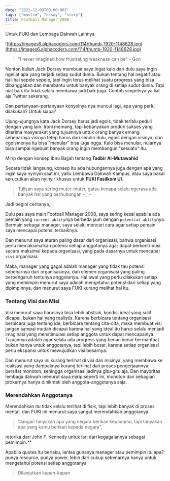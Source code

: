 ```yaml
---
date: "2021-12-09T00:00:00Z"
tags: ["muslim", "essay", "story"]
title: Football Manager 2008
---
```


Untuk FUKI dan Lembaga Dakwah Lainnya

![https://images6.alphacoders.com/114/thumb-1920-1148628.jpg](https://images6.alphacoders.com/114/thumb-1920-1148628.jpg)

> "I never imagined how frustrating weakness can be" - Gon

Nonton kuliah Jack Dorsey membuat saya ingat kalo dari dulu saya ingin ngeliat apa yang terjadi setiap sudut dunia. Bukan tentang hal negatif atau hal-hal sepele sepele, tapi ingin terus melihat suatu progress yang bisa dibanggakan dan membantu untuk banyak orang di setiap sudut dunia. Tapi niat baik itu tidak selalu membawa jadi baik juga. Contoh simpelnya ya liat aja Twitter sekarang.

Dan pertanyaan-pertanyaan konyolnya nya muncul lagi, apa yang perlu dilakukan? Untuk siapa?

Ujung-ujungnya kata Jack Dorsey harus jadi egois, tidak terlalu peduli dengan yang lain. Ironi memang, tapi kebanyakan produk sukses yang diterima masyarakat yang tujuannya untuk orang banyak emang sebenarnya visinya tetep harus dari sendiri dulu, egois dengan visinya, dan egoismenya itu bisa "menular" bisa juga ngga. Kalo bisa menular, nularnya bisa sampai ngebuat banyak orang ingin membangun "sesuatu" itu.

Mirip dengan konsep Ibnu Bajjah tentang **Tadbir Al-Mutawahid**

Secara tidak langsung, konsep itu ada hubungannya juga dengan apa yang ingin saya nyinyiri saat ini, yaitu Lembawa Dakwah Kampus, atau saya bakal kerucutkan akan nyinyir khusus untuk **FUKI Fasilkom UI**.

> Tulisan saya sering muter-muter, gatau kenapa selalu ngerasa ada banyak hal yang berhubungan -__-
> 

Jadi begini ceritanya,

Dulu pas saya main Football Manager 2008, saya sering kesal apabila ada pemain yang `current ablity`nya berbeda jauh dengan `potential ablity`nya. Bermain sebagai manager, saya selalu mencari cara agar setiap pemain saya mencapai potensi terbaiknya.

Dan menurut saya aturan paling dasar dari organisasi, bahwa organisasi perlu memaksimalkan potensi setiap anggotanya agar dapat berkontribusi secara maksimal kepada organisasi, yang pada dasarnya untuk mencapai `visi` organisasi.

Maka, manager yang gagal adalah manager yang tidak tau potensi sebenarnya dari organisasinya, dan elemen organisasi yang paling berpengaruh tentunya anggotanya. Hal awal yang perlu dilakukan setiap yang memimpin menurut saya adalah mengetahui potensi dari setiap yang dipimpinnya, dan menurut saya FUKI kurang melihat hal itu.

### **Tentang Visi dan Misi**

Visi menurut saya harusnya bisa lebih abstrak, kondisi ideal yang sulit dicapai, bukan hal yang realistis. Karena berbicara tentang organisasi berbicara juga tentang ide, berbicara tentang cita-cita, maka membuat visi jangan sampai mudah dicapai karena hal yang ideal itu harus selalu menjadi imaginasi yang menstimulasi setiap anggota untuk dapat mencapainya. Tujuannya adalah agar selalu ada progress yang benar-benar bermanfaat bukan hanya untuk anggotanya, tapi lebih besar, karena setiap organisasi perlu ekspansi untuk mewujudkan visi besarnya.

Dan menurut saya ini kurang terlihat di visi dan misinya, yang membawa ke realisasi yang dampaknya kurang terlihat dan proses pengerjaannya bersifat monoton, sehingga organisasi jadinya gitu-gitu aja. Dan mayoritas lembaga dakwah menurut saya mirip seperti ini, monoton dan sebagian prokernya hanya dinikmati oleh anggota-anggotanya saja.

### **Merendahkan Anggotanya**

Merendahkan itu tidak selalu terlihat di fisik, tapi lebih banyak di proses mental, dan FUKI ini menurut saya sangat merendahkan anggotanya.

> "Jangan tanyakan apa yang negara berikan kepadamu, tapi tanyakan apa yang kamu berikan kepada negara", 

retorika dari John F. Kennedy untuk lari dari kegagalannya sebagai pemimpin.**

Apabila quotes itu berlaku, lantas gunanya manager atau pemimpin itu apa? punya resource, punya power, lebih dari cukup sebenarnya hanya untuk mengetahui potensi setiap anggotanya

> Dilanjutkan kapan-kapan